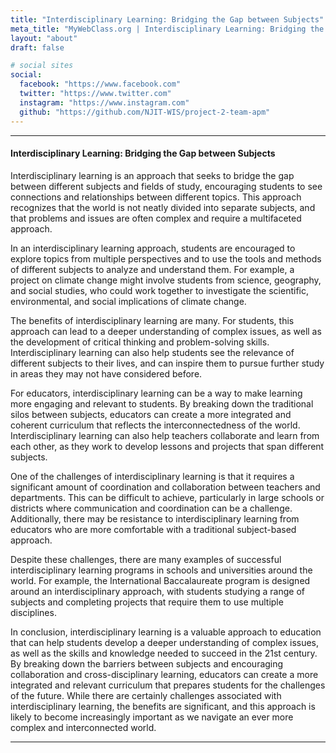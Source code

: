 ```yaml
---
title: "Interdisciplinary Learning: Bridging the Gap between Subjects"
meta_title: "MyWebClass.org | Interdisciplinary Learning: Bridging the Gap between Subjects"
layout: "about"
draft: false

# social sites
social:
  facebook: "https://www.facebook.com"
  twitter: "https://www.twitter.com"
  instagram: "https://www.instagram.com"
  github: "https://github.com/NJIT-WIS/project-2-team-apm"
---
```


---

#### Interdisciplinary Learning: Bridging the Gap between Subjects

Interdisciplinary learning is an approach that seeks to bridge the gap between different subjects and fields of study, encouraging students to see connections and relationships between different topics. This approach recognizes that the world is not neatly divided into separate subjects, and that problems and issues are often complex and require a multifaceted approach.

In an interdisciplinary learning approach, students are encouraged to explore topics from multiple perspectives and to use the tools and methods of different subjects to analyze and understand them. For example, a project on climate change might involve students from science, geography, and social studies, who could work together to investigate the scientific, environmental, and social implications of climate change.

The benefits of interdisciplinary learning are many. For students, this approach can lead to a deeper understanding of complex issues, as well as the development of critical thinking and problem-solving skills. Interdisciplinary learning can also help students see the relevance of different subjects to their lives, and can inspire them to pursue further study in areas they may not have considered before.

For educators, interdisciplinary learning can be a way to make learning more engaging and relevant to students. By breaking down the traditional silos between subjects, educators can create a more integrated and coherent curriculum that reflects the interconnectedness of the world. Interdisciplinary learning can also help teachers collaborate and learn from each other, as they work to develop lessons and projects that span different subjects.

One of the challenges of interdisciplinary learning is that it requires a significant amount of coordination and collaboration between teachers and departments. This can be difficult to achieve, particularly in large schools or districts where communication and coordination can be a challenge. Additionally, there may be resistance to interdisciplinary learning from educators who are more comfortable with a traditional subject-based approach.

Despite these challenges, there are many examples of successful interdisciplinary learning programs in schools and universities around the world. For example, the International Baccalaureate program is designed around an interdisciplinary approach, with students studying a range of subjects and completing projects that require them to use multiple disciplines.

In conclusion, interdisciplinary learning is a valuable approach to education that can help students develop a deeper understanding of complex issues, as well as the skills and knowledge needed to succeed in the 21st century. By breaking down the barriers between subjects and encouraging collaboration and cross-disciplinary learning, educators can create a more integrated and relevant curriculum that prepares students for the challenges of the future. While there are certainly challenges associated with interdisciplinary learning, the benefits are significant, and this approach is likely to become increasingly important as we navigate an ever more complex and interconnected world.

---
